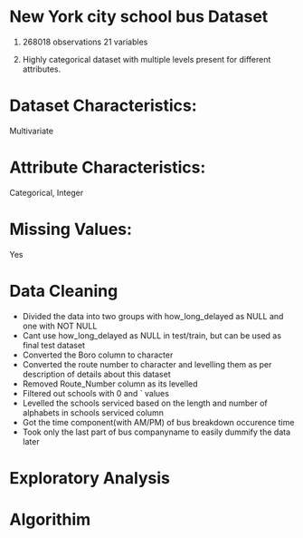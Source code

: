  # New York city school bus Dataset 
 
 
1. 268018 observations 21 variables 

2. Highly categorical dataset with multiple levels present for different attributes.

# Dataset Characteristics: 

Multivariate

# Attribute Characteristics: 

Categorical, Integer

# Missing Values: 

Yes

# Data Cleaning 

- Divided the data into two groups with how_long_delayed as NULL and one with NOT NULL
- Cant use how_long_delayed as NULL in test/train, but can be used as final test dataset
- Converted the Boro column to character
- Converted the route number to character and levelling them as per description of details about this dataset
- Removed Route_Number column as its levelled
- Filtered out schools with 0 and ` values
- Levelled the schools serviced based on the length and number of alphabets in schools serviced column
- Got the time component(with AM/PM) of bus breakdown occurence time
- Took only the last part of bus companyname to easily dummify the data later

# Exploratory Analysis


# Algorithim 
